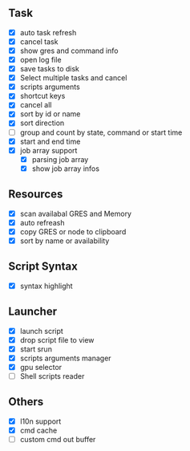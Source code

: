 ## Task
- [X] auto task refresh
- [X] cancel task
- [X] show gres and command info
- [X] open log file
- [X] save tasks to disk
- [X] Select multiple tasks and cancel
- [X] scripts arguments
- [X] shortcut keys
- [X] cancel all
- [X] sort by id or name
- [X] sort direction
- [ ] group and count by state, command or start time
- [X] start and end time
- [X] job array support
  - [X] parsing job array
  - [X] show job array infos
## Resources
- [X] scan availabal GRES and Memory
- [X] auto refreash
- [X] copy GRES or node to clipboard
- [X] sort by name or availability
## Script Syntax
- [X] syntax highlight
## Launcher
- [X] launch script
- [X] drop script file to view
- [X] start srun
- [X] scripts arguments manager
- [X] gpu selector
- [ ] Shell scripts reader
## Others
- [X] l10n support
- [X] cmd cache
- [ ] custom cmd out buffer
